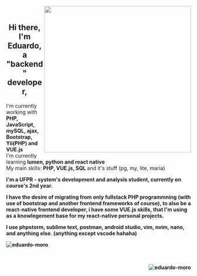 <img style="min-width:  400px !important;" src="https://www.capthronetechnologies.com/assets/images/web-application-development.png" min-width="400px" max-width="400px" width="400px" align="right">

<br>
<h2 align="center"> Hi there, I'm Eduardo, a <strong>"backend" developer</strong>,</h2>


<div align="left" class="column-text">
	
<p style="min-width: 800px !important;"> 

I'm currently working with <strong> PHP, JavaScript, mySQL, ajax, Bootstrap, Yii(PHP) and VUE.js </strong><br> I'm currently learning <strong> lumen, python and react native </strong> <br>My main skills: <strong> PHP, VUE.js, SQL </strong> and it's stuff (pg, my, lite, maria) <strong>
	
I'm a <strong>UFPR - system's development and analysis</strong> student, currently on course's 2nd year.

I have the desire of migrating from only fullstack PHP programmning (with use of bootstrap and another frontend frameworks of course), to also be a react-native frontend developer, i have some VUE.js skills, that I'm using as a knowlegement base for my react-native personal projects.

I use phpstorm, sublime text, postman, android studio, vim, nvim, nano, and anything else. (anything except vscode hahaha)
</p>

<p><img align="center" src="https://github-readme-stats.vercel.app/api/top-langs?username=eduardo-moro&show_icons=true&theme=dark&hide_border=true&locale=en&layout=compact" alt="eduardo-moro" /></p>
<br>

<p align="right"> <img src="https://komarev.com/ghpvc/?username=eduardo-moro&label=Profile%20views&color=00ffff&style=flat" alt="eduardo-moro" /> </p>
